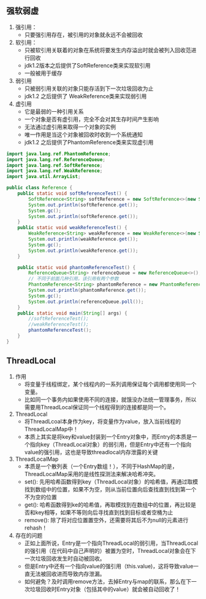 ## 强软弱虚
1. 强引用：
	- 只要强引用存在，被引用的对象就永远不会被回收
2. 软引用：
	- 只被软引用关联着的对象在系统将要发生内存溢出时就会被列入回收范进行回收
	- jdk1.2版本之后提供了SoftReference类来实现软引用
	- 一般被用于缓存
3. 弱引用
	- 只被弱引用关联的对象只能存活到下一次垃圾回收为止
	- jdk1.2 之后提供了 WeakReference类来实现弱引用
4. 虚引用
	- 它是最弱的一种引用关系
	- 一个对象是否有虚引用，完全不会对其生存时间产生影响
	- 无法通过虚引用来取得一个对象的实例
	- 唯一作用是当这个对象被回收时收到一个系统通知
	- jdk1.2 之后提供了PhantomReference类来实现虚引用
```java
import java.lang.ref.PhantomReference;
import java.lang.ref.ReferenceQueue;
import java.lang.ref.SoftReference;
import java.lang.ref.WeakReference;
import java.util.ArrayList;

public class Reference {
    public static void softReferenceTest() {
        SoftReference<String> softReference = new SoftReference<>(new String("hello"));
        System.out.println(softReference.get());
        System.gc();
        System.out.println(softReference.get());
    }
    public static void weakReferenceTest() {
        WeakReference<String> weakReference = new WeakReference<>(new String("hello"));
        System.out.println(weakReference.get());
        System.gc();
        System.out.println(weakReference.get());
    }

    public static void phantomReferenceTest() {
        ReferenceQueue<String> referenceQueue = new ReferenceQueue<>();
        // 不同于前面几种引用，该引用有两个参数
        PhantomReference<String> phantomReference = new PhantomReference<>(new String("hello"),referenceQueue);
        System.out.println(phantomReference.get());
        System.gc();
        System.out.println(referenceQueue.poll());
    }
    public static void main(String[] args) {
        //softReferenceTest();
        //weakReferenceTest();
        phantomReferenceTest();
    }
}
```
## ThreadLocal
1. 作用
	- 将变量于线程绑定，某个线程内的一系列调用保证每个调用都使用同一个变量。
	- 比如同一个事务内如果使用不同的连接，就饿没办法统一管理事务，所以需要用ThreadLocal保证同一个线程得到的连接都是同一个。
2. ThreadLocal
	- 将ThreadLcoal本身作为key，将变量作为value，放入当前线程的ThreadLocalMap中！
	- 本质上其实是将key和value封装到一个Entry对象中，而Entry的本质是一个指向key（ThreadLocal对象）的弱引用，但是Entry中还有一个指向value的强引用，这也是导致threadlocal内存泄露的关键
3. ThreadLocalMap 
	- 本质是一个散列表（一个Entry数组！），不同于HashMap的是，ThreadLocalMap采用的是线性探测法来解决哈希冲突。
	- set(): 先用哈希函数得到key（ThreadLocal对象）的哈希值，再通过取模找到数组中的位置，如果不为空，则从当前位置向后查找直到找到第一个不为空的位置
	- get(): 哈希函数得到ke的哈希值，再取模找到在数组中的位置，再比较是否和key相等，如果不等则向后寻找直到找到目标或者空桶为止
	- remove(): 除了将对应位置置空外，还需要将其后不为null的元素进行rehash！
4. 存在的问题
	- 正如上面所说，Entry是一个指向ThreadLocal的弱引用，当ThreadLocal的强引用（在代码中自己声明的）被置为空时，ThreadLocal对象会在下一次垃圾回收发生时自动被回收。
	- 但是Entry中还有一个指向value的强引用（this.value)，这将导致value一直无法被回收进而导致内存泄漏。
	- 如何避免？及时调用remove方法，去掉Entry与map的联系，那么在下一次垃圾回收时Entry对象（包括其中的value）就会被自动回收了！